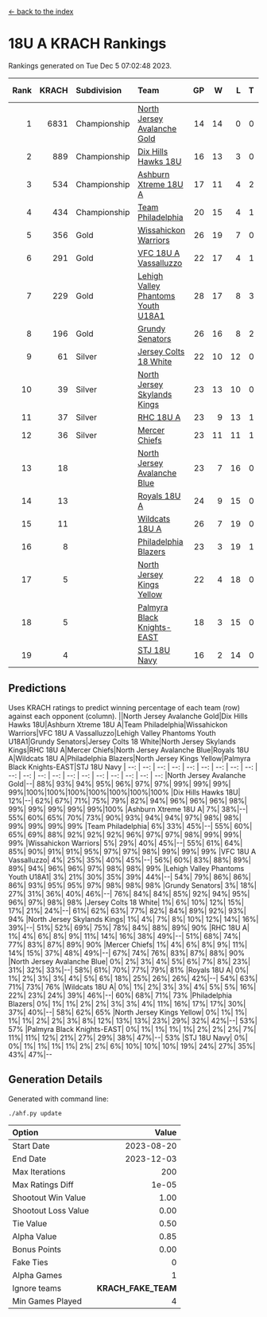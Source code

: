 [<- back to the index](readme.md)
# 18U A KRACH Rankings
Rankings generated on Tue Dec  5 07:02:48 2023.

Rank|KRACH|Subdivision|Team|GP|W|L|T|OTW|OTL|SoS|Exp Wins|Win Diff
---:|---:|:---|:---|---:|---:|---:|---:|---:|---:|---:|---:|---:
1|6831|Championship|[North Jersey Avalanche Gold](https://gamesheetstats.com/seasons/3659/teams/140737/schedule)|14|14|0|0|0|0|87|14.8|-0.0
2|889|Championship|[Dix Hills Hawks 18U](https://gamesheetstats.com/seasons/3659/teams/140731/schedule)|16|13|3|0|1|0|566|13.9|0.0
3|534|Championship|[Ashburn Xtreme 18U A](https://gamesheetstats.com/seasons/3659/teams/140730/schedule)|17|11|4|2|1|0|260|12.9|0.0
4|434|Championship|[Team Philadelphia](https://gamesheetstats.com/seasons/3659/teams/140745/schedule)|20|15|4|1|0|0|204|16.4|0.0
5|356|Gold|[Wissahickon Warriors](https://gamesheetstats.com/seasons/3659/teams/140748/schedule)|26|19|7|0|0|0|211|19.9|0.0
6|291|Gold|[VFC 18U A Vassalluzzo](https://gamesheetstats.com/seasons/3659/teams/140746/schedule)|22|17|4|1|2|1|120|18.4|0.0
7|229|Gold|[Lehigh Valley Phantoms Youth U18A1](https://gamesheetstats.com/seasons/3659/teams/140734/schedule)|28|17|8|3|0|0|200|19.4|0.0
8|196|Gold|[Grundy Senators](https://gamesheetstats.com/seasons/3659/teams/140732/schedule)|26|16|8|2|0|0|201|17.9|0.0
9|61|Silver|[Jersey Colts 18 White](https://gamesheetstats.com/seasons/3659/teams/140733/schedule)|22|10|12|0|0|2|1021|10.9|0.0
10|39|Silver|[North Jersey Skylands Kings](https://gamesheetstats.com/seasons/3659/teams/140739/schedule)|23|13|10|0|1|1|943|13.9|0.0
11|37|Silver|[RHC 18U A](https://gamesheetstats.com/seasons/3659/teams/140742/schedule)|23|9|13|1|0|1|184|10.4|0.0
12|36|Silver|[Mercer Chiefs](https://gamesheetstats.com/seasons/3659/teams/140735/schedule)|23|11|11|1|0|1|635|12.4|0.0
13|18||[North Jersey Avalanche Blue](https://gamesheetstats.com/seasons/3659/teams/140736/schedule)|23|7|16|0|0|1|173|7.9|0.0
14|13||[Royals 18U A](https://gamesheetstats.com/seasons/3659/teams/140743/schedule)|24|9|15|0|1|0|128|9.9|0.0
15|11||[Wildcats 18U A](https://gamesheetstats.com/seasons/3659/teams/140747/schedule)|26|7|19|0|1|1|826|7.9|0.0
16|8||[Philadelphia Blazers](https://gamesheetstats.com/seasons/3659/teams/140741/schedule)|23|3|19|1|0|2|188|4.4|0.0
17|5||[North Jersey Kings Yellow](https://gamesheetstats.com/seasons/3659/teams/140738/schedule)|22|4|18|0|1|0|672|4.9|0.0
18|5||[Palmyra Black Knights-EAST](https://gamesheetstats.com/seasons/3659/teams/140740/schedule)|18|3|15|0|2|0|144|3.9|0.0
19|4||[STJ 18U Navy](https://gamesheetstats.com/seasons/3659/teams/140744/schedule)|16|2|14|0|0|0|148|2.9|0.0

## Predictions
Uses KRACH ratings to predict winning percentage of each team (row) against each opponent (column).
||North Jersey Avalanche Gold|Dix Hills Hawks 18U|Ashburn Xtreme 18U A|Team Philadelphia|Wissahickon Warriors|VFC 18U A Vassalluzzo|Lehigh Valley Phantoms Youth U18A1|Grundy Senators|Jersey Colts 18 White|North Jersey Skylands Kings|RHC 18U A|Mercer Chiefs|North Jersey Avalanche Blue|Royals 18U A|Wildcats 18U A|Philadelphia Blazers|North Jersey Kings Yellow|Palmyra Black Knights-EAST|STJ 18U Navy
| --: | --: | --: | --: | --: | --: | --: | --: | --: | --: | --: | --: | --: | --: | --: | --: | --: | --: | --: | --: 
|North Jersey Avalanche Gold|--| 88%| 93%| 94%| 95%| 96%| 97%| 97%| 99%| 99%| 99%| 99%|100%|100%|100%|100%|100%|100%|100%
|Dix Hills Hawks 18U| 12%|--| 62%| 67%| 71%| 75%| 79%| 82%| 94%| 96%| 96%| 96%| 98%| 99%| 99%| 99%| 99%| 99%|100%
|Ashburn Xtreme 18U A|  7%| 38%|--| 55%| 60%| 65%| 70%| 73%| 90%| 93%| 94%| 94%| 97%| 98%| 98%| 99%| 99%| 99%| 99%
|Team Philadelphia|  6%| 33%| 45%|--| 55%| 60%| 65%| 69%| 88%| 92%| 92%| 92%| 96%| 97%| 97%| 98%| 99%| 99%| 99%
|Wissahickon Warriors|  5%| 29%| 40%| 45%|--| 55%| 61%| 64%| 85%| 90%| 91%| 91%| 95%| 97%| 97%| 98%| 99%| 99%| 99%
|VFC 18U A Vassalluzzo|  4%| 25%| 35%| 40%| 45%|--| 56%| 60%| 83%| 88%| 89%| 89%| 94%| 96%| 96%| 97%| 98%| 98%| 99%
|Lehigh Valley Phantoms Youth U18A1|  3%| 21%| 30%| 35%| 39%| 44%|--| 54%| 79%| 86%| 86%| 86%| 93%| 95%| 95%| 97%| 98%| 98%| 98%
|Grundy Senators|  3%| 18%| 27%| 31%| 36%| 40%| 46%|--| 76%| 84%| 84%| 85%| 92%| 94%| 95%| 96%| 97%| 98%| 98%
|Jersey Colts 18 White|  1%|  6%| 10%| 12%| 15%| 17%| 21%| 24%|--| 61%| 62%| 63%| 77%| 82%| 84%| 89%| 92%| 93%| 94%
|North Jersey Skylands Kings|  1%|  4%|  7%|  8%| 10%| 12%| 14%| 16%| 39%|--| 51%| 52%| 69%| 75%| 78%| 84%| 88%| 89%| 90%
|RHC 18U A|  1%|  4%|  6%|  8%|  9%| 11%| 14%| 16%| 38%| 49%|--| 51%| 68%| 74%| 77%| 83%| 87%| 89%| 90%
|Mercer Chiefs|  1%|  4%|  6%|  8%|  9%| 11%| 14%| 15%| 37%| 48%| 49%|--| 67%| 74%| 76%| 83%| 87%| 88%| 90%
|North Jersey Avalanche Blue|  0%|  2%|  3%|  4%|  5%|  6%|  7%|  8%| 23%| 31%| 32%| 33%|--| 58%| 61%| 70%| 77%| 79%| 81%
|Royals 18U A|  0%|  1%|  2%|  3%|  3%|  4%|  5%|  6%| 18%| 25%| 26%| 26%| 42%|--| 54%| 63%| 71%| 73%| 76%
|Wildcats 18U A|  0%|  1%|  2%|  3%|  3%|  4%|  5%|  5%| 16%| 22%| 23%| 24%| 39%| 46%|--| 60%| 68%| 71%| 73%
|Philadelphia Blazers|  0%|  1%|  1%|  2%|  2%|  3%|  3%|  4%| 11%| 16%| 17%| 17%| 30%| 37%| 40%|--| 58%| 62%| 65%
|North Jersey Kings Yellow|  0%|  1%|  1%|  1%|  1%|  2%|  2%|  3%|  8%| 12%| 13%| 13%| 23%| 29%| 32%| 42%|--| 53%| 57%
|Palmyra Black Knights-EAST|  0%|  1%|  1%|  1%|  1%|  2%|  2%|  2%|  7%| 11%| 11%| 12%| 21%| 27%| 29%| 38%| 47%|--| 53%
|STJ 18U Navy|  0%|  0%|  1%|  1%|  1%|  1%|  2%|  2%|  6%| 10%| 10%| 10%| 19%| 24%| 27%| 35%| 43%| 47%|--

## Generation Details

Generated with command line:
```
./ahf.py update
```

| Option | Value |
| :----- | ----: |
| Start Date | 2023-08-20 |
| End Date | 2023-12-03 |
| Max Iterations | 200 |
| Max Ratings Diff | 1e-05 |
| Shootout Win Value | 1.00 |
| Shootout Loss Value | 0.00 |
| Tie Value | 0.50 |
| Alpha Value | 0.85 |
| Bonus Points | 0.00 |
| Fake Ties | 0 |
| Alpha Games | 1 |
| Ignore teams | __KRACH_FAKE_TEAM__ |
| Min Games Played | 4 |

